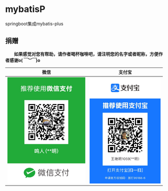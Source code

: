 # mybatisP
springboot集成mybatis-plus



## 捐赠
&emsp;&emsp;**如果感觉对您有帮助，请作者喝杯咖啡吧，请注明您的名字或者昵称，方便作者感谢o(*￣︶￣*)o**

| 微信 | 支付宝 |
| :---: | :---: |
| ![](./images/weixin.png) | ![](./images/alipay.jpeg) |